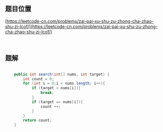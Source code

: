 ## 题目位置

[https://leetcode-cn.com/problems/zai-pai-xu-shu-zu-zhong-cha-zhao-shu-zi-lcof/](https://leetcode-cn.com/problems/zai-pai-xu-shu-zu-zhong-cha-zhao-shu-zi-lcof/)

<br/>

## 题解


```java

    public int search(int[] nums, int target) {
        int count = 0;
        for (int i = 0;i < nums.length; i++){
            if (target < nums[i]){
                break;
            }
            if (target == nums[i]){
                count ++;
            }
        }
        return count;
    }

```